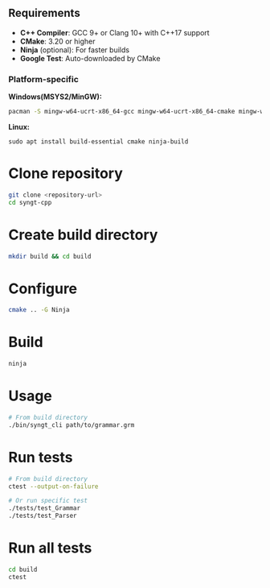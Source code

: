 ## Requirements

- **C++ Compiler**: GCC 9+ or Clang 10+ with C++17 support
- **CMake**: 3.20 or higher
- **Ninja** (optional): For faster builds
- **Google Test**: Auto-downloaded by CMake

### Platform-specific

**Windows(MSYS2/MinGW):**
```bash
pacman -S mingw-w64-ucrt-x86_64-gcc mingw-w64-ucrt-x86_64-cmake mingw-w64-ucrt-x86_64-ninja
```
**Linux:**
```bach
sudo apt install build-essential cmake ninja-build
```
# Clone repository
```bash
git clone <repository-url>
cd syngt-cpp
```

# Create build directory
```bash
mkdir build && cd build
```

# Configure
```bash
cmake .. -G Ninja
```

# Build
```bash
ninja
```

# Usage
```bash
# From build directory
./bin/syngt_cli path/to/grammar.grm
```

# Run tests
```bash
# From build directory
ctest --output-on-failure

# Or run specific test
./tests/test_Grammar
./tests/test_Parser
```
# Run all tests
```bash
cd build
ctest
```
